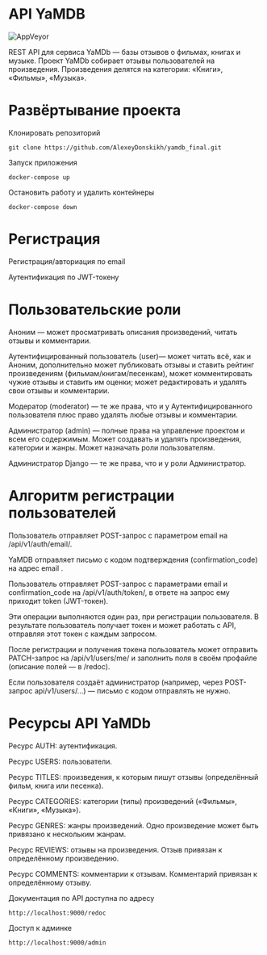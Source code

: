 # API YaMDB

![AppVeyor](https://img.shields.io/appveyor/build/AlexeyDonskikh/yamdb_final)

REST API для сервиса YaMDb — базы отзывов о фильмах, книгах и музыке.
Проект YaMDb собирает отзывы пользователей на произведения. Произведения делятся на категории: «Книги», «Фильмы», «Музыка».

# Развёртывание проекта 
Клонировать репозиторий
    
    git clone https://github.com/AlexeyDonskikh/yamdb_final.git

Запуск приложения

    docker-compose up

Остановить работу и удалить контейнеры 

    docker-compose down

# Регистрация
Регистрация/авториация по email

Аутентификация по JWT-токену

# Пользовательские роли
Аноним — может просматривать описания произведений, читать отзывы и комментарии.

Аутентифицированный пользователь (user)— может читать всё, как и Аноним, дополнительно может публиковать отзывы и ставить рейтинг произведениям (фильмам/книгам/песенкам), может комментировать чужие отзывы и ставить им оценки; может редактировать и удалять свои отзывы и комментарии.

Модератор (moderator) — те же права, что и у Аутентифицированного пользователя плюс право удалять любые отзывы и комментарии.

Администратор (admin) — полные права на управление проектом и всем его содержимым. Может создавать и удалять произведения, категории и жанры. Может назначать роли пользователям.

Администратор Django — те же права, что и у роли Администратор.

# Алгоритм регистрации пользователей
Пользователь отправляет POST-запрос с параметром email на /api/v1/auth/email/.

YaMDB отправляет письмо с кодом подтверждения (confirmation_code) на адрес email .

Пользователь отправляет POST-запрос с параметрами email и confirmation_code на /api/v1/auth/token/, в ответе на запрос ему приходит token (JWT-токен).

Эти операции выполняются один раз, при регистрации пользователя. В результате пользователь получает токен и может работать с API, отправляя этот токен с каждым запросом.

После регистрации и получения токена пользователь может отправить PATCH-запрос на /api/v1/users/me/ и заполнить поля в своём профайле (описание полей — в /redoc).

Если пользователя создаёт администратор (например, через POST-запрос api/v1/users/...) — письмо с кодом отправлять не нужно.

# Ресурсы API YaMDb
Ресурс AUTH: аутентификация.

Ресурс USERS: пользователи.

Ресурс TITLES: произведения, к которым пишут отзывы (определённый фильм, книга или песенка).

Ресурс CATEGORIES: категории (типы) произведений («Фильмы», «Книги», «Музыка»).

Ресурс GENRES: жанры произведений. Одно произведение может быть привязано к нескольким жанрам.

Ресурс REVIEWS: отзывы на произведения. Отзыв привязан к определённому произведению.

Ресурс COMMENTS: комментарии к отзывам. Комментарий привязан к определённому отзыву.

Документация по API доступна по адресу
    
    http://localhost:9000/redoc

Доступ к админке

    http://localhost:9000/admin